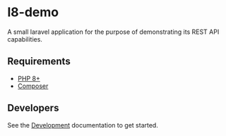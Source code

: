 # l8-demo
A small laravel application for the purpose of demonstrating its REST API capabilities.

## Requirements
* [PHP 8+](https://www.php.net/)
* [Composer](https://getcomposer.org/)

## Developers
See the [Development](docs/Development.md) documentation to get started.
